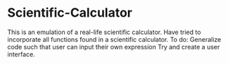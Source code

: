 # Scientific-Calculator
This is an emulation of a real-life scientific calculator.
Have tried to incorporate all functions found in a scientific calculator.
To do: Generalize code such that user can input their own expression
       Try and create a user interface. 
